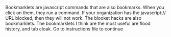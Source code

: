 Bookmarklets are javascript commands that are also bookmarks. When you click on them, they run a command. If your organization has the javascript:// URL 
blocked, then they will not work. The blooket hacks are also bookmarklets. The bookmarklets I think are the most useful are flood history, and tab cloak.
Go to instructions file to continue

